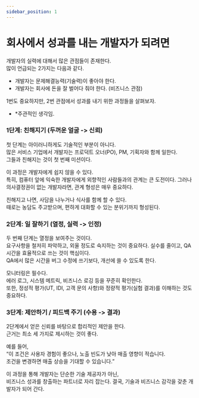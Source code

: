 ```yaml
---
sidebar_position: 1
---
```


# 회사에서 성과를 내는 개발자가 되려면  

개발자의 실력에 대해서 많은 관점들이 존재한다.    
많이 언급되는 2가지는 다음과 같다. 
- 개발자는 문제해결능력(기술력)이 좋아야 한다.    
- 개발자는 회사에 돈을 잘 벌어다 줘야 한다. (비즈니스 관점)   

1번도 중요하지만, 2번 관점에서 성과를 내기 위한 과정들을 살펴보자.  
- *주관적인 생각임.    

### 1단계: 친해지기 (두꺼운 얼굴 -> 신뢰)

첫 단계는 아이러니하게도 기술적인 부분이 아니다.  
많은 서비스 기업에서 개발자는 프로덕트 오너(PO), PM, 기획자와 함께 일한다.  
그들과 친해지는 것이 첫 번째 미션이다.  

이 과정은 개발자에게 쉽지 않을 수 있다.  
특히, 컴퓨터 앞에 익숙한 개발자에게 외향적인 사람들과의 관계는 큰 도전이다. 
그러나 의사결정권이 없는 개발자라면, 관계 형성은 매우 중요하다.  

친해지고 나면, 사담을 나누거나 식사를 함께 할 수 있다.  
때로는 농담도 주고받으며, 편하게 대화할 수 있는 분위기까지 형성된다.  

### 2단계: 일 잘하기 (열정, 실력 -> 인정)

두 번째 단계는 열정을 보여주는 것이다.  
요구사항을 철저히 파악하고, 외울 정도로 숙지하는 것이 중요하다. 
실수를 줄이고, QA 시간을 효율적으로 쓰는 것이 핵심이다.  
QA에서 많은 시간을 버그 수정에 쓰기보다, 개선에 쓸 수 있도록 한다.  

모니터링은 필수다.  
에러 로그, 시스템 메트릭, 비즈니스 로깅 등을 꾸준히 확인한다.  
또한, 정성적 평가(UT, IDI, 고객 문의 사항)와 정량적 평가(실험 결과)를 이해하는 것도 중요하다.  

### 3단계: 제안하기 / 피드백 주기 (수용 -> 결과)

2단계에서 얻은 신뢰를 바탕으로 합리적인 제안을 한다.  
근거는 최소 세 가지로 제시하는 것이 좋다.  

예를 들어,  
“이 조건은 사용자 경험이 좋으나, 노출 빈도가 낮아 매출 영향이 적습니다.  
조건을 변경하면 매출 상승을 기대할 수 있습니다.”  

이 과정을 통해 개발자는 단순한 기술 제공자가 아닌,  
비즈니스 성과를 창출하는 파트너로 자리 잡는다. 
결국, 기술과 비즈니스 감각을 갖춘 개발자가 되어 간다.  
